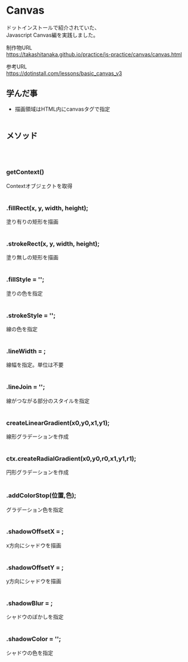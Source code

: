 # Canvas

ドットインストールで紹介されていた、  
Javascript Canvas編を実践しました。

制作物URL  
https://takashitanaka.github.io/practice/js-practice/canvas/canvas.html

参考URL  
https://dotinstall.com/lessons/basic_canvas_v3

## 学んだ事

- 描画領域はHTML内にcanvasタグで指定
<br><br>

## メソッド
<br><br>

### getContext()
Contextオブジェクトを取得
<br><br>

### .fillRect(x, y, width, height);
塗り有りの矩形を描画
<br><br>

### .strokeRect(x, y, width, height);
塗り無しの矩形を描画
<br><br>

### .fillStyle = '';
塗りの色を指定
<br><br>

### .strokeStyle = '';
線の色を指定
<br><br>

### .lineWidth = ;
線幅を指定。単位は不要
<br><br>

### .lineJoin = '';
線がつながる部分のスタイルを指定
<br><br>

### createLinearGradient(x0,y0,x1,y1);
線形グラデーションを作成
<br><br>

### ctx.createRadialGradient(x0,y0,r0,x1,y1,r1);
円形グラデーションを作成
<br><br>

### .addColorStop(位置,色);
グラデーション色を指定
<br><br>

### .shadowOffsetX = ;
x方向にシャドウを描画
<br><br>

### .shadowOffsetY = ;
y方向にシャドウを描画
<br><br>

### .shadowBlur = ;
シャドウのぼかしを指定
<br><br>

### .shadowColor = '';
シャドウの色を指定
<br><br>



